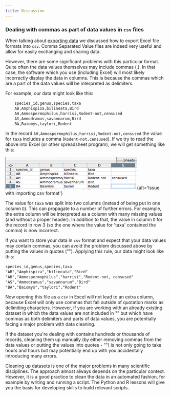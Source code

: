 ```yaml
---
title: Discussion
---
```


### Dealing with commas as part of data values in `csv` files

When talking about [exporting data](../episodes/05-exporting-data.md) we discussed how to export Excel file formats into `csv`. Comma Separated Value files are indeed very useful and allow for easily exchanging and sharing data.

However, there are some significant problems with this particular format. Quite often the data values themselves may include commas (,). In that case, the software which you use (including Excel) will most likely incorrectly display the data in columns. This is because the commas which are a part of the data values will be interpreted as delimiters.

For example, our data might look like this:

```
	species_id,genus,species,taxa
	AB,Amphispiza,bilineata,Bird
	AH,Ammospermophilus,harrisi,Rodent-not,censused
	AS,Ammodramus,savannarum,Bird
	BA,Baiomys,taylori,Rodent
```

In the record `AH,Ammospermophilus,harrisi,Rodent-not,censused` the value for `taxa` includes a comma (`Rodent-not,censused`).
If we try to read the above into Excel (or other spreadsheet program), we will get something like this:

![](fig/csv-mistake.png){alt='Issue with importing csv format'}

The value for `taxa` was split into two columns (instead of being put in one column `D`). This can propagate to a number of further errors. For example, the extra column will be interpreted as a column with many missing values (and without a proper header). In addition to that, the value in column `D` for the record in row 3 (so the one where the value for 'taxa' contained the comma) is now incorrect.

If you want to store your data in `csv` format and expect that your data values may contain commas, you can avoid the problem discussed above by putting the values in quotes (""). Applying this rule, our data might look like this:

```
species_id,genus,species,taxa
"AB","Amphispiza","bilineata","Bird"
"AH","Ammospermophilus","harrisi","Rodent-not, censused"
"AS","Ammodramus","savannarum","Bird"
"BA","Baiomys","taylori","Rodent"
```

Now opening this file as a `csv` in Excel will not lead to an extra column, because Excel will only use commas that fall outside of quotation marks as delimiting characters. However, if you are working with an already existing dataset in which the data values are not included in "" but which have commas as both delimiters and parts of data values, you are potentially facing a major problem with data cleaning.

If the dataset you're dealing with contains hundreds or thousands of records, cleaning them up manually (by either removing commas from the data values or putting the values into quotes - "") is not only going to take hours and hours but may potentially end up with you accidentally introducing many errors.

Cleaning up datasets is one of the major problems in many scientific disciplines. The approach almost always depends on the particular context. However, it is a good practice to clean the data in an automated fashion, for example by writing and running a script. The Python and R lessons will give you the basis for developing skills to build relevant scripts.


